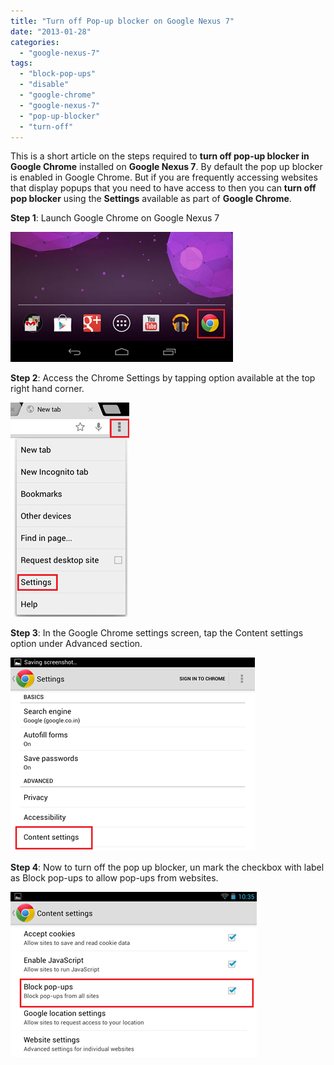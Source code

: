 ```yaml
---
title: "Turn off Pop-up blocker on Google Nexus 7"
date: "2013-01-28"
categories: 
  - "google-nexus-7"
tags: 
  - "block-pop-ups"
  - "disable"
  - "google-chrome"
  - "google-nexus-7"
  - "pop-up-blocker"
  - "turn-off"
---
```


This is a short article on the steps required to **turn off pop-up blocker in Google Chrome** installed on **Google Nexus 7**. By default the pop up blocker is enabled in Google Chrome. But if you are frequently accessing websites that display popups that you need to have access to then you can **turn off pop blocker** using the **Settings** available as part of **Google Chrome**.

**Step 1**: Launch Google Chrome on Google Nexus 7

[![image](images/1_image_thumb63.png "image")](http://blogmines.com/blog/wp-content/uploads/2013/01/image66.png)

**Step 2**: Access the Chrome Settings by tapping option available at the top right hand corner.

[![image](images/1_image_thumb64.png "image")](http://blogmines.com/blog/wp-content/uploads/2013/01/image67.png)

**Step 3**: In the Google Chrome settings screen, tap the Content settings option under Advanced section.

[![image](images/1_image_thumb65.png "image")](http://blogmines.com/blog/wp-content/uploads/2013/01/image68.png)

**Step 4**: Now to turn off the pop up blocker, un mark the checkbox with label as Block pop-ups to allow pop-ups from websites.

[![image](images/1_image_thumb66.png "image")](http://blogmines.com/blog/wp-content/uploads/2013/01/image69.png)
